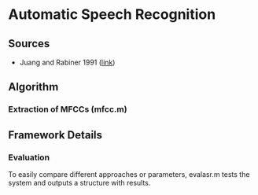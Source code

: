 # Automatic Speech Recognition

## Sources
* Juang and Rabiner 1991 ([link](http://users.ece.gatech.edu/~clements/6273.fa14/HMM_rabiner-juang.pdf))

## Algorithm

### Extraction of MFCCs (mfcc.m)

## Framework Details

### Evaluation
To easily compare different approaches or parameters, evalasr.m tests the system and outputs a structure with results.